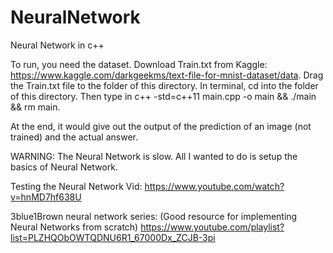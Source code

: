 # NeuralNetwork
Neural Network in c++

To run, you need the dataset.
Download Train.txt from Kaggle: https://www.kaggle.com/darkgeekms/text-file-for-mnist-dataset/data.
Drag the Train.txt file to the folder of this directory.
In terminal, cd into the folder of this directory.
Then type in c++ -std=c++11 main.cpp -o main && ./main && rm main.

At the end, it would give out the output of the prediction of an image (not trained) and the actual answer. 

WARNING: The Neural Network is slow. All I wanted to do is setup the basics of Neural Network.

Testing the Neural Network Vid: 
https://www.youtube.com/watch?v=hnMD7hf638U

3blue1Brown neural network series: (Good resource for implementing Neural Networks from scratch)
https://www.youtube.com/playlist?list=PLZHQObOWTQDNU6R1_67000Dx_ZCJB-3pi
